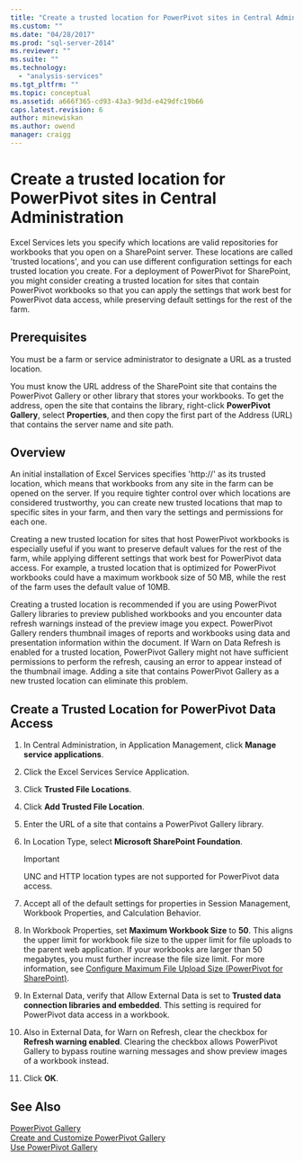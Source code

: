 ```yaml
---
title: "Create a trusted location for PowerPivot sites in Central Administration | Microsoft Docs"
ms.custom: ""
ms.date: "04/28/2017"
ms.prod: "sql-server-2014"
ms.reviewer: ""
ms.suite: ""
ms.technology: 
  - "analysis-services"
ms.tgt_pltfrm: ""
ms.topic: conceptual
ms.assetid: a666f365-cd93-43a3-9d3d-e429dfc19b66
caps.latest.revision: 6
author: minewiskan
ms.author: owend
manager: craigg
---
```

# Create a trusted location for PowerPivot sites in Central Administration
  Excel Services lets you specify which locations are valid repositories for workbooks that you open on a SharePoint server. These locations are called 'trusted locations', and you can use different configuration settings for each trusted location you create. For a deployment of PowerPivot for SharePoint, you might consider creating a trusted location for sites that contain PowerPivot workbooks so that you can apply the settings that work best for PowerPivot data access, while preserving default settings for the rest of the farm.  
  
  
  
## Prerequisites  
 You must be a farm or service administrator to designate a URL as a trusted location.  
  
 You must know the URL address of the SharePoint site that contains the PowerPivot Gallery or other library that stores your workbooks. To get the address, open the site that contains the library, right-click **PowerPivot Gallery**, select **Properties**, and then copy the first part of the Address (URL) that contains the server name and site path.  
  
##  <a name="overview"></a> Overview  
 An initial installation of Excel Services specifies 'http://' as its trusted location, which means that workbooks from any site in the farm can be opened on the server. If you require tighter control over which locations are considered trustworthy, you can create new trusted locations that map to specific sites in your farm, and then vary the settings and permissions for each one.  
  
 Creating a new trusted location for sites that host PowerPivot workbooks is especially useful if you want to preserve default values for the rest of the farm, while applying different settings that work best for PowerPivot data access. For example, a trusted location that is optimized for PowerPivot workbooks could have a maximum workbook size of 50 MB, while the rest of the farm uses the default value of 10MB.  
  
 Creating a trusted location is recommended if you are using PowerPivot Gallery libraries to preview published workbooks and you encounter data refresh warnings instead of the preview image you expect. PowerPivot Gallery renders thumbnail images of reports and workbooks using data and presentation information within the document. If Warn on Data Refresh is enabled for a trusted location, PowerPivot Gallery might not have sufficient permissions to perform the refresh, causing an error to appear instead of the thumbnail image. Adding a site that contains PowerPivot Gallery as a new trusted location can eliminate this problem.  
  
##  <a name="create"></a> Create a Trusted Location for PowerPivot Data Access  
  
1.  In Central Administration, in Application Management, click **Manage service applications**.  
  
2.  Click the Excel Services Service Application.  
  
3.  Click **Trusted File Locations**.  
  
4.  Click **Add Trusted File Location**.  
  
5.  Enter the URL of a site that contains a PowerPivot Gallery library.  
  
6.  In Location Type, select **Microsoft SharePoint Foundation**.  
  
    > [!IMPORTANT]  
    >  UNC and HTTP location types are not supported for PowerPivot data access.  
  
7.  Accept all of the default settings for properties in Session Management, Workbook Properties, and Calculation Behavior.  
  
8.  In Workbook Properties, set **Maximum Workbook Size** to **50**. This aligns the upper limit for workbook file size to the upper limit for file uploads to the parent web application. If your workbooks are larger than 50 megabytes, you must further increase the file size limit. For more information, see [Configure Maximum File Upload Size &#40;PowerPivot for SharePoint&#41;](configure-maximum-file-upload-size-power-pivot-for-sharepoint.md).  
  
9. In External Data, verify that Allow External Data is set to **Trusted data connection libraries and embedded**. This setting is required for PowerPivot data access in a workbook.  
  
10. Also in External Data, for Warn on Refresh, clear the checkbox for **Refresh warning enabled**. Clearing the checkbox allows PowerPivot Gallery to bypass routine warning messages and show preview images of a workbook instead.  
  
11. Click **OK**.  
  
## See Also  
 [PowerPivot Gallery](../../2014-toc/books-online-for-sql-server-2014.md)   
 [Create and Customize PowerPivot Gallery](create-and-customize-power-pivot-gallery.md)   
 [Use PowerPivot Gallery](use-power-pivot-gallery.md)  
  
  
